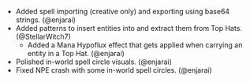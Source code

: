 - Added spell importing (creative only) and exporting using base64 strings. (@enjarai)
- Added patterns to insert entities into and extract them from Top Hats. (@StellarWitch7)
  - Added a Mana Hypoflux effect that gets applied when carrying an entity in a Top Hat. (@enjarai)
- Polished in-world spell circle visuals. (@enjarai)
- Fixed NPE crash with some in-world spell circles. (@enjarai)
